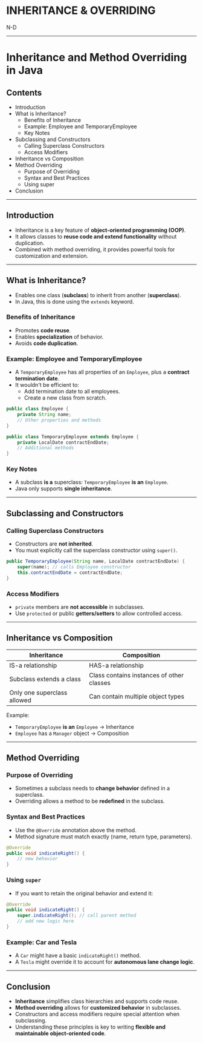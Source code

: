 # INHERITANCE & OVERRIDING
N-D

---

# Inheritance and Method Overriding in Java

## Contents
- Introduction
- What is Inheritance?
  - Benefits of Inheritance
  - Example: Employee and TemporaryEmployee
  - Key Notes
- Subclassing and Constructors
  - Calling Superclass Constructors
  - Access Modifiers
- Inheritance vs Composition
- Method Overriding
  - Purpose of Overriding
  - Syntax and Best Practices
  - Using super
- Conclusion

---

## Introduction
- Inheritance is a key feature of **object-oriented programming (OOP)**.
- It allows classes to **reuse code and extend functionality** without duplication.
- Combined with method overriding, it provides powerful tools for customization and extension.

---

## What is Inheritance?
- Enables one class (**subclass**) to inherit from another (**superclass**).
- In Java, this is done using the `extends` keyword.

### **Benefits of Inheritance**
- Promotes **code reuse**.
- Enables **specialization** of behavior.
- Avoids **code duplication**.

### **Example: Employee and TemporaryEmployee**
- A `TemporaryEmployee` has all properties of an `Employee`, plus a **contract termination date**.
- It wouldn't be efficient to:
  - Add termination date to all employees.
  - Create a new class from scratch.

```java
public class Employee {
    private String name;
    // Other properties and methods
}

public class TemporaryEmployee extends Employee {
    private LocalDate contractEndDate;
    // Additional methods
}
```

### **Key Notes**
- A subclass **is a** superclass: `TemporaryEmployee` **is an** `Employee`.
- Java only supports **single inheritance**.

---

## Subclassing and Constructors
### **Calling Superclass Constructors**
- Constructors are **not inherited**.
- You must explicitly call the superclass constructor using `super()`.

```java
public TemporaryEmployee(String name, LocalDate contractEndDate) {
    super(name); // calls Employee constructor
    this.contractEndDate = contractEndDate;
}
```

### **Access Modifiers**
- `private` members are **not accessible** in subclasses.
- Use `protected` or public **getters/setters** to allow controlled access.

---

## Inheritance vs Composition
| Inheritance | Composition |
|------------|-------------|
| IS-a relationship | HAS-a relationship |
| Subclass extends a class | Class contains instances of other classes |
| Only one superclass allowed | Can contain multiple object types |

Example:
- `TemporaryEmployee` **is an** `Employee` → Inheritance
- `Employee` has a `Manager` object → Composition

---

## Method Overriding
### **Purpose of Overriding**
- Sometimes a subclass needs to **change behavior** defined in a superclass.
- Overriding allows a method to be **redefined** in the subclass.

### **Syntax and Best Practices**
- Use the `@Override` annotation above the method.
- Method signature must match exactly (name, return type, parameters).

```java
@Override
public void indicateRight() {
    // new behavior
}
```

### **Using `super`**
- If you want to retain the original behavior and extend it:

```java
@Override
public void indicateRight() {
    super.indicateRight(); // call parent method
    // add new logic here
}
```

### **Example: Car and Tesla**
- A `Car` might have a basic `indicateRight()` method.
- A `Tesla` might override it to account for **autonomous lane change logic**.

---

## Conclusion
- **Inheritance** simplifies class hierarchies and supports code reuse.
- **Method overriding** allows for **customized behavior** in subclasses.
- Constructors and access modifiers require special attention when subclassing.
- Understanding these principles is key to writing **flexible and maintainable object-oriented code**.
